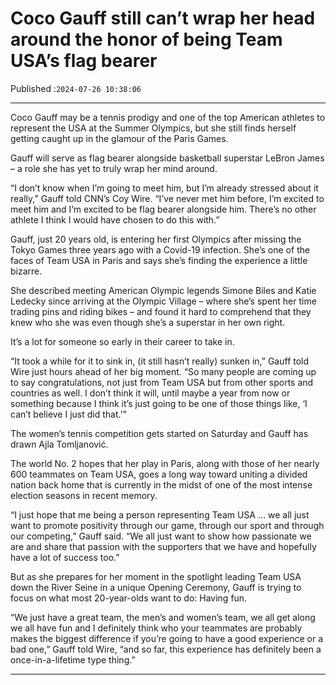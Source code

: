 # Coco Gauff still can’t wrap her head around the honor of being Team USA’s flag bearer

Published :`2024-07-26 10:38:06`

---

Coco Gauff may be a tennis prodigy and one of the top American athletes to represent the USA at the Summer Olympics, but she still finds herself getting caught up in the glamour of the Paris Games.

Gauff will serve as flag bearer alongside basketball superstar LeBron James – a role she has yet to truly wrap her mind around.

“I don’t know when I’m going to meet him, but I’m already stressed about it really,” Gauff told CNN’s Coy Wire. “I’ve never met him before, I’m excited to meet him and I’m excited to be flag bearer alongside him. There’s no other athlete I think I would have chosen to do this with.”

Gauff, just 20 years old, is entering her first Olympics after missing the Tokyo Games three years ago with a Covid-19 infection. She’s one of the faces of Team USA in Paris and says she’s finding the experience a little bizarre.

She described meeting American Olympic legends Simone Biles and Katie Ledecky since arriving at the Olympic Village – where she’s spent her time trading pins and riding bikes – and found it hard to comprehend that they knew who she was even though she’s a superstar in her own right.

It’s a lot for someone so early in their career to take in.

“It took a while for it to sink in, (it still hasn’t really) sunken in,” Gauff told Wire just hours ahead of her big moment. “So many people are coming up to say congratulations, not just from Team USA but from other sports and countries as well. I don’t think it will, until maybe a year from now or something because I think it’s just going to be one of those things like, ‘I can’t believe I just did that.’”

The women’s tennis competition gets started on Saturday and Gauff has drawn Ajla Tomljanović.

The world No. 2 hopes that her play in Paris, along with those of her nearly 600 teammates on Team USA, goes a long way toward uniting a divided nation back home that is currently in the midst of one of the most intense election seasons in recent memory.

“I just hope that me being a person representing Team USA … we all just want to promote positivity through our game, through our sport and through our competing,” Gauff said. “We all just want to show how passionate we are and share that passion with the supporters that we have and hopefully have a lot of success too.”

But as she prepares for her moment in the spotlight leading Team USA down the River Seine in a unique Opening Ceremony, Gauff is trying to focus on what most 20-year-olds want to do: Having fun.

“We just have a great team, the men’s and women’s team, we all get along we all have fun and I definitely think who your teammates are probably makes the biggest difference if you’re going to have a good experience or a bad one,” Gauff told Wire, “and so far, this experience has definitely been a once-in-a-lifetime type thing.”

---

